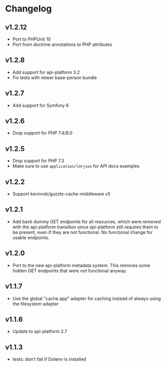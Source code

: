 # Changelog

## v1.2.12

* Port to PHPUnit 10
* Port from doctrine annotations to PHP attributes

## v1.2.8

* Add support for api-platform 3.2
* Fix tests with newer base-person bundle

## v1.2.7

* Add support for Symfony 6

## v1.2.6

* Drop support for PHP 7.4/8.0

## v1.2.5

* Drop support for PHP 7.3
* Make sure to use `application/ld+json` for API docs examples

## v1.2.2

* Support kevinrob/guzzle-cache-middleware v5

## v1.2.1

* Add back dummy GET endpoints for all resources, which were removed with the api-platform transition since api-platform still requires them to be present, even if they are not functional. No functional change for usable endpoints.

## v1.2.0

* Port to the new api-platform metadata system. This removes some hidden GET endpoints that were not functional anyway.

## v1.1.7

* Use the global "cache.app" adapter for caching instead of always using the filesystem adapter

## v1.1.6

* Update to api-platform 2.7

## v1.1.3

* tests: don't fail if Dotenv is installed
